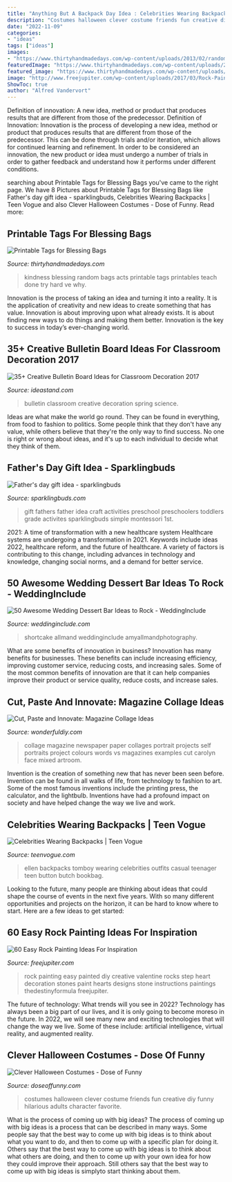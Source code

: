 ```yaml
---
title: "Anything But A Backpack Day Idea : Celebrities Wearing Backpacks"
description: "Costumes halloween clever costume friends fun creative diy funny hilarious adults character favorite"
date: "2022-11-09"
categories:
- "ideas"
tags: ["ideas"]
images:
- "https://www.thirtyhandmadedays.com/wp-content/uploads/2013/02/randomactsofkindness1.png"
featuredImage: "https://www.thirtyhandmadedays.com/wp-content/uploads/2013/02/randomactsofkindness1.png"
featured_image: "https://www.thirtyhandmadedays.com/wp-content/uploads/2013/02/randomactsofkindness1.png"
image: "http://www.freejupiter.com/wp-content/uploads/2017/03/Rock-Painting-Ideas-4.1.jpg"
ShowToc: true
author: "Alfred Vandervort"
---
```



Definition of innovation: A new idea, method or product that produces results that are different from those of the predecessor.
Definition of Innovation: 
Innovation is the process of developing a new idea, method or product that produces results that are different from those of the predecessor. This can be done through trials and/or iteration, which allows for continued learning and refinement. In order to be considered an innovation, the new product or idea must undergo a number of trials in order to gather feedback and understand how it performs under different conditions.

	

		
searching about Printable Tags for Blessing Bags you've came to the right page. We have 8 Pictures about Printable Tags for Blessing Bags like Father&#039;s day gift idea - sparklingbuds, Celebrities Wearing Backpacks | Teen Vogue and also Clever Halloween Costumes - Dose of Funny. Read more:
		
    
## Printable Tags For Blessing Bags

<img loading=lazy src="https://www.thirtyhandmadedays.com/wp-content/uploads/2013/02/randomactsofkindness1.png" onerror="this.onerror=null;this.src='https://tse3.mm.bing.net/th?id=OIP.STcN6Umpye29-IfJwtvIygHaLJ&amp;pid=15.1';" alt="Printable Tags for Blessing Bags">

_Source: thirtyhandmadedays.com_

>kindness blessing random bags acts printable tags printables teach done try hard ve why. 

	

Innovation is the process of taking an idea and turning it into a reality. It is the application of creativity and new ideas to create something that has value. Innovation is about improving upon what already exists. It is about finding new ways to do things and making them better. Innovation is the key to success in today’s ever-changing world.

    
## 35+ Creative Bulletin Board Ideas For Classroom Decoration 2017

<img loading=lazy src="http://ideastand.com/wp-content/uploads/2017/07/bulletin-board/15-bulletin-board-ideas-for-classroom.jpg" onerror="this.onerror=null;this.src='https://tse3.mm.bing.net/th?id=OIP.pbK8tQ7U2udN990lSJosPgHaJ4&amp;pid=15.1';" alt="35+ Creative Bulletin Board Ideas for Classroom Decoration 2017">

_Source: ideastand.com_

>bulletin classroom creative decoration spring science. 

	

Ideas are what make the world go round. They can be found in everything, from food to fashion to politics. Some people think that they don't have any value, while others believe that they're the only way to find success. No one is right or wrong about ideas, and it's up to each individual to decide what they think of them.

    
## Father&#039;s Day Gift Idea - Sparklingbuds

<img loading=lazy src="https://www.sparklingbuds.com/wp-content/uploads/2015/05/Fathers-day-gift-ideas-for-toddlers-1.jpg" onerror="this.onerror=null;this.src='https://tse1.mm.bing.net/th?id=OIP.3xmIg0tTnW7LxStwDOsVSQHaKb&amp;pid=15.1';" alt="Father&#039;s day gift idea - sparklingbuds">

_Source: sparklingbuds.com_

>gift fathers father idea craft activities preschool preschoolers toddlers grade activites sparklingbuds simple montessori 1st. 

	

2021: A time of transformation with a new healthcare system
Healthcare systems are undergoing a transformation in 2021. Keywords include ideas 2022, healthcare reform, and the future of healthcare. A variety of factors is contributing to this change, including advances in technology and knowledge, changing social norms, and a demand for better service.

    
## 50 Awesome Wedding Dessert Bar Ideas To Rock - WeddingInclude

<img loading=lazy src="https://www.weddinginclude.com/wp-content/uploads/2019/10/Awesome-Wedding-Dessert-Bar-Ideas-to-Rock-1164803667599661935.jpg" onerror="this.onerror=null;this.src='https://tse4.mm.bing.net/th?id=OIP.13reah07ncjRrpQMQd3HngHaLE&amp;pid=15.1';" alt="50 Awesome Wedding Dessert Bar Ideas to Rock - WeddingInclude">

_Source: weddinginclude.com_

>shortcake allmand weddinginclude amyallmandphotography. 

	

What are some benefits of innovation in business?
Innovation has many benefits for businesses. These benefits can include increasing efficiency, improving customer service, reducing costs, and increasing sales. Some of the most common benefits of innovation are that it can help companies improve their product or service quality, reduce costs, and increase sales.

    
## Cut, Paste And Innovate: Magazine Collage Ideas

<img loading=lazy src="https://cdn.wonderfuldiy.com/wp-content/uploads/2017/11/Words-vs-Colours-magazine-collage-picture.jpg" onerror="this.onerror=null;this.src='https://tse3.mm.bing.net/th?id=OIP.LlxXH1umGga49nNIYvNCeAHaJ5&amp;pid=15.1';" alt="Cut, Paste and Innovate: Magazine Collage Ideas">

_Source: wonderfuldiy.com_

>collage magazine newspaper paper collages portrait projects self portraits project colours words vs magazines examples cut carolyn face mixed artroom. 

	

Invention is the creation of something new that has never been seen before. Invention can be found in all walks of life, from technology to fashion to art. Some of the most famous inventions include the printing press, the calculator, and the lightbulb. Inventions have had a profound impact on society and have helped change the way we live and work.

    
## Celebrities Wearing Backpacks | Teen Vogue

<img loading=lazy src="https://assets.teenvogue.com/photos/55cb5ea709459990134a674c/master/pass/celeb-backpacks-03.jpg" onerror="this.onerror=null;this.src='https://tse1.mm.bing.net/th?id=OIP.OuWb3F8uFtxrDufyr8KUPgHaLG&amp;pid=15.1';" alt="Celebrities Wearing Backpacks | Teen Vogue">

_Source: teenvogue.com_

>ellen backpacks tomboy wearing celebrities outfits casual teenager teen button butch bookbag. 

	

Looking to the future, many people are thinking about ideas that could shape the course of events in the next five years. With so many different opportunities and projects on the horizon, it can be hard to know where to start. Here are a few ideas to get started: 

    
## 60 Easy Rock Painting Ideas For Inspiration

<img loading=lazy src="http://www.freejupiter.com/wp-content/uploads/2017/03/Rock-Painting-Ideas-4.1.jpg" onerror="this.onerror=null;this.src='https://tse4.mm.bing.net/th?id=OIP.VFQTLEqVZ1ZVghr4AtLebwHaJ6&amp;pid=15.1';" alt="60 Easy Rock Painting Ideas For Inspiration">

_Source: freejupiter.com_

>rock painting easy painted diy creative valentine rocks step heart decoration stones paint hearts designs stone instructions paintings thedestinyformula freejupiter. 

	

The future of technology: What trends will you see in 2022?
Technology has always been a big part of our lives, and it is only going to become moreso in the future. In 2022, we will see many new and exciting technologies that will change the way we live. Some of these include: artificial intelligence, virtual reality, and augmented reality.

    
## Clever Halloween Costumes - Dose Of Funny

<img loading=lazy src="http://www.doseoffunny.com/wp-content/uploads/2014/10/clever-halloween-costumes-21.jpg" onerror="this.onerror=null;this.src='https://tse3.mm.bing.net/th?id=OIP.ZVpWxSA7ThChk9Ar7C5FQwHaJy&amp;pid=15.1';" alt="Clever Halloween Costumes - Dose of Funny">

_Source: doseoffunny.com_

>costumes halloween clever costume friends fun creative diy funny hilarious adults character favorite. 

	

What is the process of coming up with big ideas?
The process of coming up with big ideas is a process that can be described in many ways. Some people say that the best way to come up with big ideas is to think about what you want to do, and then to come up with a specific plan for doing it. Others say that the best way to come up with big ideas is to think about what others are doing, and then to come up with your own idea for how they could improve their approach. Still others say that the best way to come up with big ideas is simplyto start thinking about them.

